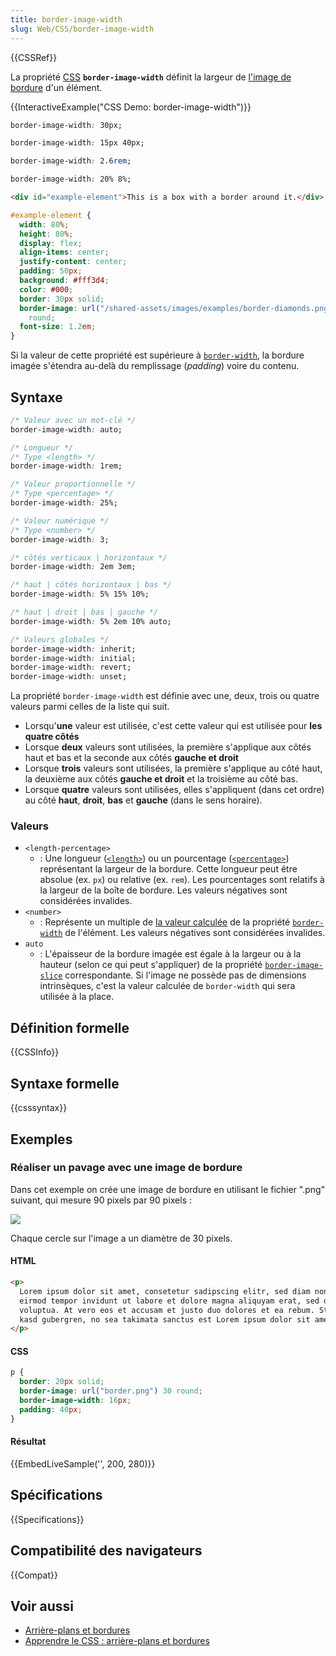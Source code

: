 ```yaml
---
title: border-image-width
slug: Web/CSS/border-image-width
---
```


{{CSSRef}}

La propriété [CSS](/fr/docs/Web/CSS) **`border-image-width`** définit la largeur de [l'image de bordure](/fr/docs/Web/CSS/border-image) d'un élément.

{{InteractiveExample("CSS Demo: border-image-width")}}

```css interactive-example-choice
border-image-width: 30px;
```

```css interactive-example-choice
border-image-width: 15px 40px;
```

```css interactive-example-choice
border-image-width: 2.6rem;
```

```css interactive-example-choice
border-image-width: 20% 8%;
```

```html interactive-example
<div id="example-element">This is a box with a border around it.</div>
```

```css interactive-example
#example-element {
  width: 80%;
  height: 80%;
  display: flex;
  align-items: center;
  justify-content: center;
  padding: 50px;
  background: #fff3d4;
  color: #000;
  border: 30px solid;
  border-image: url("/shared-assets/images/examples/border-diamonds.png") 30
    round;
  font-size: 1.2em;
}
```

Si la valeur de cette propriété est supérieure à [`border-width`](/fr/docs/Web/CSS/border-width), la bordure imagée s'étendra au-delà du remplissage (<i lang="en">padding</i>) voire du contenu.

## Syntaxe

```css
/* Valeur avec un mot-clé */
border-image-width: auto;

/* Longueur */
/* Type <length> */
border-image-width: 1rem;

/* Valeur proportionnelle */
/* Type <percentage> */
border-image-width: 25%;

/* Valeur numérique */
/* Type <number> */
border-image-width: 3;

/* côtés verticaux | horizontaux */
border-image-width: 2em 3em;

/* haut | côtés horizontaux | bas */
border-image-width: 5% 15% 10%;

/* haut | droit | bas | gauche */
border-image-width: 5% 2em 10% auto;

/* Valeurs globales */
border-image-width: inherit;
border-image-width: initial;
border-image-width: revert;
border-image-width: unset;
```

La propriété `border-image-width` est définie avec une, deux, trois ou quatre valeurs parmi celles de la liste qui suit.

- Lorsqu'**une** valeur est utilisée, c'est cette valeur qui est utilisée pour **les quatre côtés**
- Lorsque **deux** valeurs sont utilisées, la première s'applique aux côtés haut et bas et la seconde aux côtés **gauche et droit**
- Lorsque **trois** valeurs sont utilisées, la première s'applique au côté haut, la deuxième aux côtés **gauche et droit** et la troisième au côté bas.
- Lorsque **quatre** valeurs sont utilisées, elles s'appliquent (dans cet ordre) au côté **haut**, **droit**, **bas** et **gauche** (dans le sens horaire).

### Valeurs

- `<length-percentage>`
  - : Une longueur ([`<length>`](/fr/docs/Web/CSS/length)) ou un pourcentage ([`<percentage>`](/fr/docs/Web/CSS/percentage)) représentant la largeur de la bordure. Cette longueur peut être absolue (ex. `px`) ou relative (ex. `rem`). Les pourcentages sont relatifs à la largeur de la boîte de bordure. Les valeurs négatives sont considérées invalides.
- `<number>`
  - : Représente un multiple de [la valeur calculée](/fr/docs/Web/CSS/computed_value) de la propriété [`border-width`](/fr/docs/Web/CSS/border-width) de l'élément. Les valeurs négatives sont considérées invalides.
- `auto`
  - : L'épaisseur de la bordure imagée est égale à la largeur ou à la hauteur (selon ce qui peut s'appliquer) de la propriété [`border-image-slice`](/fr/docs/Web/CSS/border-image-slice) correspondante. Si l'image ne possède pas de dimensions intrinsèques, c'est la valeur calculée de `border-width` qui sera utilisée à la place.

## Définition formelle

{{CSSInfo}}

## Syntaxe formelle

{{csssyntax}}

## Exemples

### Réaliser un pavage avec une image de bordure

Dans cet exemple on crée une image de bordure en utilisant le fichier ".png" suivant, qui mesure 90 pixels par 90 pixels&nbsp;:

![](border.png)

Chaque cercle sur l'image a un diamètre de 30 pixels.

#### HTML

```html
<p>
  Lorem ipsum dolor sit amet, consetetur sadipscing elitr, sed diam nonumy
  eirmod tempor invidunt ut labore et dolore magna aliquyam erat, sed diam
  voluptua. At vero eos et accusam et justo duo dolores et ea rebum. Stet clita
  kasd gubergren, no sea takimata sanctus est Lorem ipsum dolor sit amet.
</p>
```

#### CSS

```css
p {
  border: 20px solid;
  border-image: url("border.png") 30 round;
  border-image-width: 16px;
  padding: 40px;
}
```

#### Résultat

{{EmbedLiveSample('', 200, 280)}}

## Spécifications

{{Specifications}}

## Compatibilité des navigateurs

{{Compat}}

## Voir aussi

- [Arrière-plans et bordures](/fr/docs/Web/CSS/CSS_backgrounds_and_borders)
- [Apprendre le CSS&nbsp;: arrière-plans et bordures](/fr/docs/Learn/CSS/Building_blocks/Backgrounds_and_borders)
